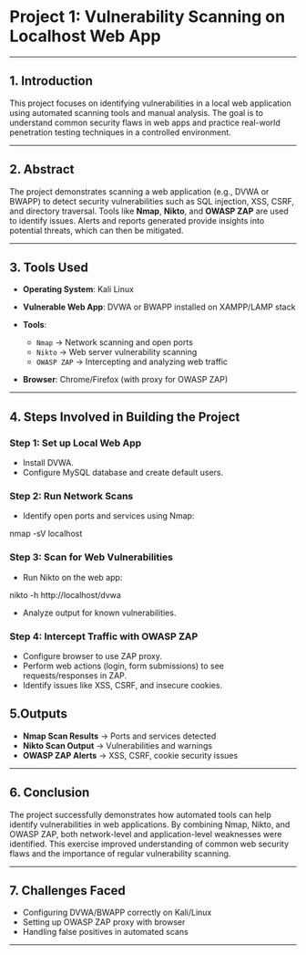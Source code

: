 # **Project 1: Vulnerability Scanning on Localhost Web App**

---

## **1. Introduction**

This project focuses on identifying vulnerabilities in a local web application using automated scanning tools and manual analysis. The goal is to understand common security flaws in web apps and practice real-world penetration testing techniques in a controlled environment.

---

## **2. Abstract**

The project demonstrates scanning a web application (e.g., DVWA or BWAPP) to detect security vulnerabilities such as SQL injection, XSS, CSRF, and directory traversal. Tools like **Nmap**, **Nikto**, and **OWASP ZAP** are used to identify issues. Alerts and reports generated provide insights into potential threats, which can then be mitigated.

---

## **3. Tools Used**

* **Operating System**: Kali Linux
* **Vulnerable Web App**: DVWA or BWAPP installed on XAMPP/LAMP stack
* **Tools**:

  * `Nmap` → Network scanning and open ports
  * `Nikto` → Web server vulnerability scanning
  * `OWASP ZAP` → Intercepting and analyzing web traffic
* **Browser**: Chrome/Firefox (with proxy for OWASP ZAP)

---

## **4. Steps Involved in Building the Project**

### **Step 1: Set up Local Web App**

* Install DVWA.
* Configure MySQL database and create default users.

### **Step 2: Run Network Scans**

* Identify open ports and services using Nmap:

nmap -sV localhost

### **Step 3: Scan for Web Vulnerabilities**

* Run Nikto on the web app:

nikto -h http://localhost/dvwa

* Analyze output for known vulnerabilities.

### **Step 4: Intercept Traffic with OWASP ZAP**

* Configure browser to use ZAP proxy.
* Perform web actions (login, form submissions) to see requests/responses in ZAP.
* Identify issues like XSS, CSRF, and insecure cookies.



## **5.Outputs**

* **Nmap Scan Results** → Ports and services detected
* **Nikto Scan Output** → Vulnerabilities and warnings
* **OWASP ZAP Alerts** → XSS, CSRF, cookie security issues


---

## **6. Conclusion**

The project successfully demonstrates how automated tools can help identify vulnerabilities in web applications. By combining Nmap, Nikto, and OWASP ZAP, both network-level and application-level weaknesses were identified. This exercise improved understanding of common web security flaws and the importance of regular vulnerability scanning.

---

## **7. Challenges Faced**

* Configuring DVWA/BWAPP correctly on Kali/Linux
* Setting up OWASP ZAP proxy with browser
* Handling false positives in automated scans

---
